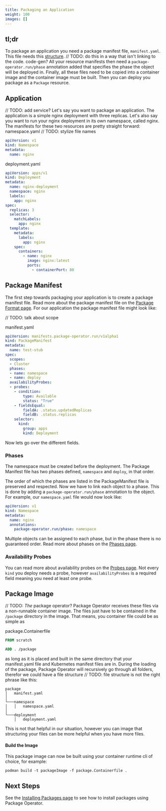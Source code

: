 ```yaml
---
title: Packaging an Application
weight: 100
images: []
---
```

## tl;dr
To package an application you need a package manifest file, `manifest.yaml`. This file needs this
[structure](https://github.com/package-operator/package-operator/blob/main/apis/manifests/v1alpha1/packagemanifest_types.go#L23).
// TODO: do this in a way that isn't linking to the code. code-gen? All your resource manifests then need a
`package-operator.run/phase` annotation added that specifies the phase the object will be deployed in. Finally, all these
files need to be copied into a container image and the container image must be built. Then you can deploy you package as
a `Package` resource.


## Application
// TODO: add service?
Let's say you want to package an application. The application is a simple nginx deployment with
three replicas. Let's also say you want to run your nginx deployment in its own namespace, called nginx. The
manifests for these two resources are pretty straight forward:
namespace.yaml // TODO: stylize file names
```yaml
apiVersion: v1
kind: Namespace
metadata:
  name: nginx
```

deployment.yaml
```yaml
apiVersion: apps/v1
kind: Deployment
metadata:
  name: nginx-deployment
  namespace: nginx
  labels:
    app: nginx
spec:
  replicas: 3
  selector:
    matchLabels:
      app: nginx
  template:
    metadata:
      labels:
        app: nginx
    spec:
      containers:
        - name: nginx
          image: nginx:latest
          ports:
            - containerPort: 80
```

## Package Manifest
The first step towards packaging your application is to create a package manifest file. Read more about the package
manifest file on the [Package Format page](/content/en/docs/concepts/package-format.md).
For our application the package manifest file might look like:

// TODO: talk about scope

manifest.yaml
```yaml
apiVersion: manifests.package-operator.run/v1alpha1
kind: PackageManifest
metadata:
  name: test-stub
spec:
  scopes:
  - Cluster
  phases:
  - name: namespace
  - name: deploy
  availabilityProbes:
  - probes:
    - condition:
        type: Available
        status: "True"
    - fieldsEqual:
        fieldA: .status.updatedReplicas
        fieldB: .status.replicas
    selector:
      kind:
        group: apps
        kind: Deployment
```

Now lets go over the different fields.

### Phases
The namespace must be created before the deployment. The Package Manifest file has two phases defined,
`namespace` and `deploy`, in that order.


The order of which the phases are listed in the PackageManifest file is preserved and respected. Now we have to link each
object to a phase. This is done by adding a `package-operator.run/phase` annotation to the object. For example, our
`namespace.yaml` file would now look like:
```yaml
apiVersion: v1
kind: Namespace
metadata:
  name: nginx
  annotations:
    package-operator.run/phase: namespace
```
Multiple objects can be assigned to each phase, but in the phase there is no guaranteed order. Read more about phases
on the [Phases page](/content/en/docs/concepts/phases.md).


### Availability Probes
You can read more about availability probes on the [Probes page](/content/en/docs/concepts/probes.md).
Not every `kind` you deploy needs a probe, however `availabilityProbes` is a required field meaning you
need at least one probe.

## Package Image
// TODO: _The_ package operator?
Package Operator receives these files via a non-runnable container image. The files just have to be contained in the
`/package` directory in the image. That means, you container file could be as simple as

package.Containerfile
```dockerfile
FROM scratch

ADD . /package
```

as long as it is placed and built in the same directory that your manifest.yaml file and Kubernetes manifest files are
in. During the loading of the package, Package Operator will recursively go through all folders, therefor we could have
a file structure // TODO: file structure is not the right phrase like this:
```
package
│   manifest.yaml
│
└───namespace
│   │   namespace.yaml
│
└───deployment
    │   deployment.yaml
```
This is not that helpful in our situation, however you can image that structuring your files can be more helpful when
you have more files.

#### Build the Image
This package image can now be built using your container runtime cli of choice, for example:
```shell
podman build -t packageImage -f package.Containerfile .
```

## Next Steps
See the [Installing Packages page](installing-packages.md) to see how to install packages using Package Operator.
